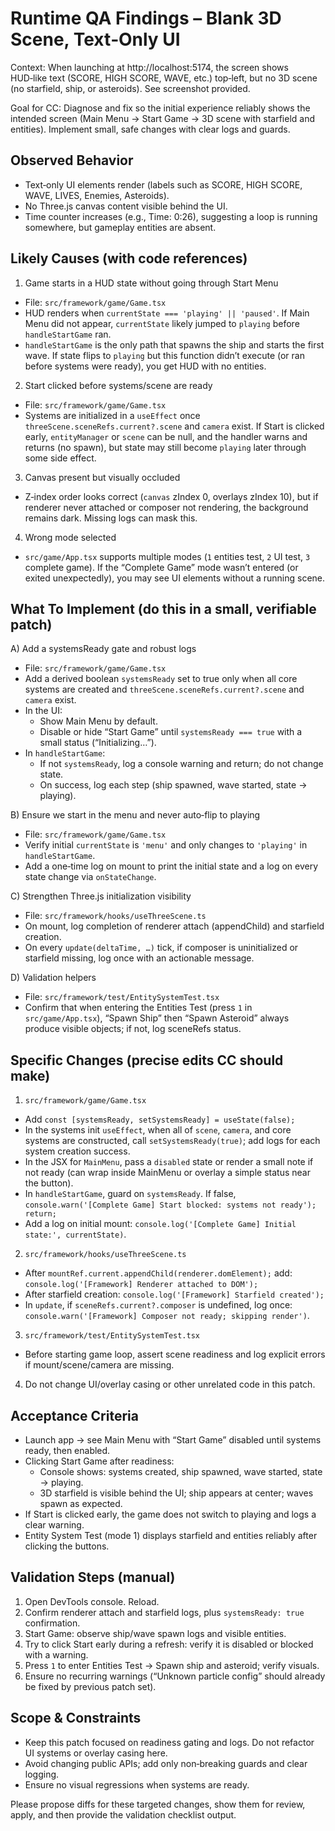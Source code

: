 # Runtime QA Findings – Blank 3D Scene, Text‑Only UI

Context: When launching at http://localhost:5174, the screen shows HUD‑like text (SCORE, HIGH SCORE, WAVE, etc.) top‑left, but no 3D scene (no starfield, ship, or asteroids). See screenshot provided.

Goal for CC: Diagnose and fix so the initial experience reliably shows the intended screen (Main Menu → Start Game → 3D scene with starfield and entities). Implement small, safe changes with clear logs and guards.

## Observed Behavior
- Text‑only UI elements render (labels such as SCORE, HIGH SCORE, WAVE, LIVES, Enemies, Asteroids).
- No Three.js canvas content visible behind the UI.
- Time counter increases (e.g., Time: 0:26), suggesting a loop is running somewhere, but gameplay entities are absent.

## Likely Causes (with code references)
1) Game starts in a HUD state without going through Start Menu
- File: `src/framework/game/Game.tsx`
- HUD renders when `currentState === 'playing' || 'paused'`. If Main Menu did not appear, `currentState` likely jumped to `playing` before `handleStartGame` ran.
- `handleStartGame` is the only path that spawns the ship and starts the first wave. If state flips to `playing` but this function didn’t execute (or ran before systems were ready), you get HUD with no entities.

2) Start clicked before systems/scene are ready
- File: `src/framework/game/Game.tsx`
- Systems are initialized in a `useEffect` once `threeScene.sceneRefs.current?.scene` and `camera` exist. If Start is clicked early, `entityManager` or `scene` can be null, and the handler warns and returns (no spawn), but state may still become `playing` later through some side effect.

3) Canvas present but visually occluded
- Z‑index order looks correct (`canvas` zIndex 0, overlays zIndex 10), but if renderer never attached or composer not rendering, the background remains dark. Missing logs can mask this.

4) Wrong mode selected
- `src/game/App.tsx` supports multiple modes (`1` entities test, `2` UI test, `3` complete game). If the “Complete Game” mode wasn’t entered (or exited unexpectedly), you may see UI elements without a running scene.

## What To Implement (do this in a small, verifiable patch)
A) Add a systemsReady gate and robust logs
- File: `src/framework/game/Game.tsx`
- Add a derived boolean `systemsReady` set to true only when all core systems are created and `threeScene.sceneRefs.current?.scene` and `camera` exist.
- In the UI:
  - Show Main Menu by default.
  - Disable or hide “Start Game” until `systemsReady === true` with a small status (“Initializing…”).
- In `handleStartGame`:
  - If not `systemsReady`, log a console warning and return; do not change state.
  - On success, log each step (ship spawned, wave started, state → playing).

B) Ensure we start in the menu and never auto‑flip to playing
- File: `src/framework/game/Game.tsx`
- Verify initial `currentState` is `'menu'` and only changes to `'playing'` in `handleStartGame`.
- Add a one‑time log on mount to print the initial state and a log on every state change via `onStateChange`.

C) Strengthen Three.js initialization visibility
- File: `src/framework/hooks/useThreeScene.ts`
- On mount, log completion of renderer attach (appendChild) and starfield creation.
- On every `update(deltaTime, …)` tick, if composer is uninitialized or starfield missing, log once with an actionable message.

D) Validation helpers
- File: `src/framework/test/EntitySystemTest.tsx`
- Confirm that when entering the Entities Test (press `1` in `src/game/App.tsx`), “Spawn Ship” then “Spawn Asteroid” always produce visible objects; if not, log sceneRefs status.

## Specific Changes (precise edits CC should make)
1) `src/framework/game/Game.tsx`
- Add `const [systemsReady, setSystemsReady] = useState(false);`
- In the systems init `useEffect`, when all of `scene`, `camera`, and core systems are constructed, call `setSystemsReady(true)`; add logs for each system creation success.
- In the JSX for `MainMenu`, pass a `disabled` state or render a small note if not ready (can wrap inside MainMenu or overlay a simple status near the button).
- In `handleStartGame`, guard on `systemsReady`. If false, `console.warn('[Complete Game] Start blocked: systems not ready'); return;`
- Add a log on initial mount: `console.log('[Complete Game] Initial state:', currentState)`.

2) `src/framework/hooks/useThreeScene.ts`
- After `mountRef.current.appendChild(renderer.domElement);` add: `console.log('[Framework] Renderer attached to DOM');`
- After starfield creation: `console.log('[Framework] Starfield created');`
- In `update`, if `sceneRefs.current?.composer` is undefined, log once: `console.warn('[Framework] Composer not ready; skipping render')`.

3) `src/framework/test/EntitySystemTest.tsx`
- Before starting game loop, assert scene readiness and log explicit errors if mount/scene/camera are missing.

4) Do not change UI/overlay casing or other unrelated code in this patch.

## Acceptance Criteria
- Launch app → see Main Menu with “Start Game” disabled until systems ready, then enabled.
- Clicking Start Game after readiness:
  - Console shows: systems created, ship spawned, wave started, state → playing.
  - 3D starfield is visible behind the UI; ship appears at center; waves spawn as expected.
- If Start is clicked early, the game does not switch to playing and logs a clear warning.
- Entity System Test (mode 1) displays starfield and entities reliably after clicking the buttons.

## Validation Steps (manual)
1) Open DevTools console. Reload.
2) Confirm renderer attach and starfield logs, plus `systemsReady: true` confirmation.
3) Start Game: observe ship/wave spawn logs and visible entities.
4) Try to click Start early during a refresh: verify it is disabled or blocked with a warning.
5) Press `1` to enter Entities Test → Spawn ship and asteroid; verify visuals.
6) Ensure no recurring warnings (“Unknown particle config” should already be fixed by previous patch set).

## Scope & Constraints
- Keep this patch focused on readiness gating and logs. Do not refactor UI systems or overlay casing here.
- Avoid changing public APIs; add only non‑breaking guards and clear logging.
- Ensure no visual regressions when systems are ready.

Please propose diffs for these targeted changes, show them for review, apply, and then provide the validation checklist output.

